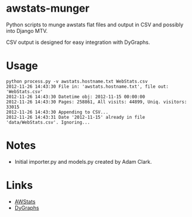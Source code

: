 awstats-munger
==============

Python scripts to munge awstats flat files and output in CSV 
and possibly into Django MTV.

CSV output is designed for easy integration with DyGraphs.

Usage
=====
    python process.py -v awstats.hostname.txt WebStats.csv
    2012-11-26 14:43:30 File in: 'awstats.hostname.txt', file out: 'WebStats.csv'
    2012-11-26 14:43:30 Datetime obj: 2012-11-15 00:00:00
    2012-11-26 14:43:30 Pages: 258861, All visits: 44899, Uniq. visitors: 33015
    2012-11-26 14:43:30 Appending to CSV...
    2012-11-26 14:43:31 Date '2012-11-15' already in file 'data/WebStats.csv'. Ignoring...

Notes
=====
* Initial importer.py and models.py created by Adam Clark.

Links
=====
* [AWStats](http://awstats.sourceforge.net/)
* [DyGraphs](http://dygraphs.com/)
